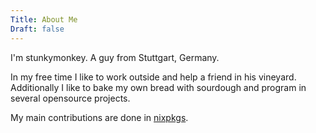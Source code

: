 ```yaml
---
Title: About Me
Draft: false
---
```


I'm stunkymonkey. A guy from Stuttgart, Germany.

In my free time I like to work outside and help a friend in his vineyard. Additionally I like to bake my own bread with sourdough and program in several opensource projects.

My main contributions are done in [nixpkgs](https://github.com/NixOS/nixpkgs/).

